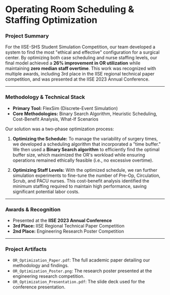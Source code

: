 # Operating Room Scheduling & Staffing Optimization

### Project Summary

For the IISE-SHS Student Simulation Competition, our team developed a system to find the most "ethical and effective" configuration for a surgical center. By optimizing both case scheduling and nurse staffing levels, our final model achieved a **26% improvement in OR utilization** while maintaining **zero median staff overtime**. This work was recognized with multiple awards, including 3rd place in the IISE regional technical paper competition, and was presented at the IISE 2023 Annual Conference.

---

### Methodology & Technical Stack

* **Primary Tool:** FlexSim (Discrete-Event Simulation)
* **Core Methodologies:** Binary Search Algorithm, Heuristic Scheduling, Cost-Benefit Analysis, What-If Scenarios

Our solution was a two-phase optimization process:

1.  **Optimizing the Schedule:** To manage the variability of surgery times, we developed a scheduling algorithm that incorporated a "time buffer." We then used a **Binary Search algorithm** to efficiently find the optimal buffer size, which maximized the OR's workload while ensuring operations remained ethically feasible (i.e., no excessive overtime).

2.  **Optimizing Staff Levels:** With the optimized schedule, we ran further simulation experiments to fine-tune the number of Pre-Op, Circulation, Scrub, and PACU nurses. This cost-benefit analysis identified the minimum staffing required to maintain high performance, saving significant potential labor costs.

---

### Awards & Recognition

* Presented at the **IISE 2023 Annual Conference**
* **3rd Place:** IISE Regional Technical Paper Competition
* **2nd Place:** Engineering Research Poster Competition

---

### Project Artifacts

* `OR_Optimization_Paper.pdf`: The full academic paper detailing our methodology and findings.
* `OR_Optimization_Poster.png`: The research poster presented at the engineering research competition.
* `OR_Optimization_Presentation.pdf`: The slide deck used for the conference presentation.
